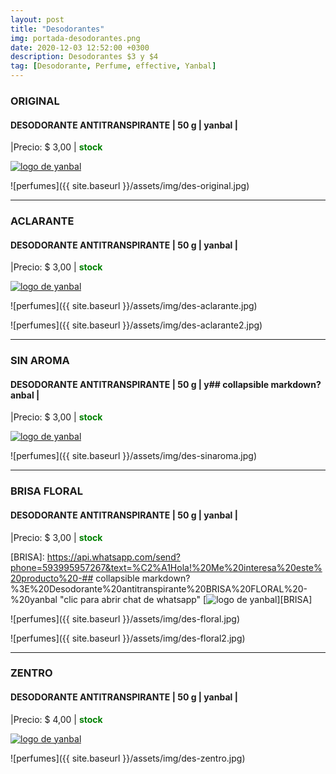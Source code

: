 ```yaml
---
layout: post
title: "Desodorantes"
img: portada-desodorantes.png
date: 2020-12-03 12:52:00 +0300
description: Desodorantes $3 y $4
tag: [Desodorante, Perfume, effective, Yanbal]
---
```


### ORIGINAL
#### DESODORANTE ANTITRANSPIRANTE  | 50 g | yanbal |
|Precio: $ 3,00  | <b style='color:green'> stock </b>

[logo]: https://raw.githubusercontent.com/Betty-C/bef/gh-pages/assets/img/linkw.jpg
[ORIGINAL]:  https://api.whatsapp.com/send?phone=593995957267&text=%C2%A1Hola!%20Me%20interesa%20este%20producto%20-%3E%20Desodorante%20antitranspirante%20ORIGINAL%20-%20yanbal "clic para abrir chat de whatsapp"
 [![logo de yanbal][logo]][ORIGINAL]

![perfumes]({{ site.baseurl }}/assets/img/des-original.jpg)
* * *
### ACLARANTE 
#### DESODORANTE ANTITRANSPIRANTE  | 50 g | yanbal |
|Precio: $ 3,00   | <b style='color:green'> stock </b>

[logo]: https://raw.githubusercontent.com/Betty-C/bef/gh-pages/assets/img/linkw.jpg
[ACLARANTE]:  https://api.whatsapp.com/send?phone=593995957267&text=%C2%A1Hola!%20Me%20interesa%20este%20producto%20-%3E%20Desodorante%20antitranspirante%20ACLARANTE%20-%20yanbal "clic para abrir chat de whatsapp"
 [![logo de yanbal][logo]][ACLARANTE]

![perfumes]({{ site.baseurl }}/assets/img/des-aclarante.jpg)

![perfumes]({{ site.baseurl }}/assets/img/des-aclarante2.jpg)
* * *
### SIN AROMA 
#### DESODORANTE ANTITRANSPIRANTE  | 50 g | y## collapsible markdown?anbal |
|Precio: $ 3,00   | <b style='color:green'> stock </b>

[logo]: https://raw.githubusercontent.com/Betty-C/bef/gh-pages/assets/img/linkw.jpg
[SINAROMA]: https://api.whatsapp.com/send?phone=593995957267&text=%C2%A1Hola!%20Me%20interesa%20este%20producto%20-%3E%20Desodorante%20antitranspirante%20SIN%20AROMA%20-%20yanbal "clic para abrir chat de whatsapp"
 [![logo de yanbal][logo]][SINAROMA]

![perfumes]({{ site.baseurl }}/assets/img/des-sinaroma.jpg)
* * *
### BRISA FLORAL
#### DESODORANTE ANTITRANSPIRANTE  | 50 g | yanbal |
|Precio: $  3,00   | <b style='color:green'> stock </b> 

[logo]: https://raw.githubusercontent.com/Betty-C/bef/gh-pages/assets/img/linkw.jpg
[BRISA]:  https://api.whatsapp.com/send?phone=593995957267&text=%C2%A1Hola!%20Me%20interesa%20este%20producto%20-## collapsible markdown?%3E%20Desodorante%20antitranspirante%20BRISA%20FLORAL%20-%20yanbal "clic para abrir chat de whatsapp"
 [![logo de yanbal][logo]][BRISA]

![perfumes]({{ site.baseurl }}/assets/img/des-floral.jpg)

![perfumes]({{ site.baseurl }}/assets/img/des-floral2.jpg)

* * *
### ZENTRO
#### DESODORANTE ANTITRANSPIRANTE  | 50 g | yanbal |
|Precio: $  4,00  | <b style='color:green'> stock </b>

[logo]: https://raw.githubusercontent.com/Betty-C/bef/gh-pages/assets/img/linkw.jpg
[ZENTRO]:  https://api.whatsapp.com/send?phone=593995957267&text=%C2%A1Hola!%20Me%20interesa%20este%20producto%20-%3E%20Desodorante%20antitranspirante%20ZENTRO%20%20%20-%20yanbal "clic para abrir chat de whatsapp"
 [![logo de yanbal][logo]][ZENTRO]

![perfumes]({{ site.baseurl }}/assets/img/des-zentro.jpg)
